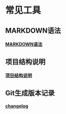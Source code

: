 # 常见工具

## MARKDOWN语法

#### [MARKDOWN语法](MarkdownLang.md)

## 项目结构说明

#### [项目结构说明](Group.md)

## Git生成版本记录

#### [changelog](changelog.md)
